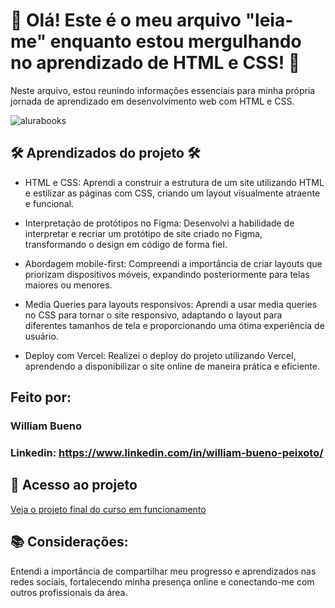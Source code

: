 # 👋 Olá! Este é o meu arquivo "leia-me" enquanto estou mergulhando no aprendizado de HTML e CSS! 👋

Neste arquivo, estou reunindo informações essenciais para minha própria jornada de aprendizado em desenvolvimento web com HTML e CSS.

![alurabooks](https://github.com/user-attachments/assets/94b8dc3d-0cea-41f6-b9ac-4c812f2d413a)

## 🛠️ Aprendizados do projeto 🛠️

* HTML e CSS: Aprendi a construir a estrutura de um site utilizando HTML e estilizar as páginas com CSS, criando um layout visualmente atraente e funcional.

* Interpretação de protótipos no Figma: Desenvolvi a habilidade de interpretar e recriar um protótipo de site criado no Figma, transformando o design em código de forma fiel.

* Abordagem mobile-first: Compreendi a importância de criar layouts que priorizam dispositivos móveis, expandindo posteriormente para telas maiores ou menores.

* Media Queries para layouts responsivos: Aprendi a usar media queries no CSS para tornar o site responsivo, adaptando o layout para diferentes tamanhos de tela e proporcionando uma ótima experiência de usuário.

* Deploy com Vercel: Realizei o deploy do projeto utilizando Vercel, aprendendo a disponibilizar o site online de maneira prática e eficiente.

## Feito por:

### William Bueno

### Linkedin: https://www.linkedin.com/in/william-bueno-peixoto/

## 📁 Acesso ao projeto

[Veja o projeto final do curso em funcionamento](https://alurabooks-curso-one.vercel.app/)

## 📚 Considerações:

Entendi a importância de compartilhar meu progresso e aprendizados nas redes sociais, fortalecendo minha presença online e conectando-me com outros profissionais da área.
